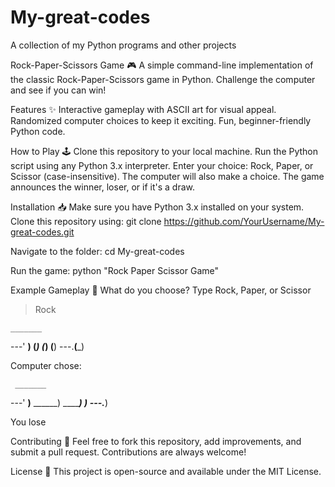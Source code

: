 # My-great-codes
A collection of my Python programs and other projects

Rock-Paper-Scissors Game 🎮
A simple command-line implementation of the classic Rock-Paper-Scissors game in Python. Challenge the computer and see if you can win!

Features ✨
Interactive gameplay with ASCII art for visual appeal.
Randomized computer choices to keep it exciting.
Fun, beginner-friendly Python code.

How to Play 🕹️
Clone this repository to your local machine.
Run the Python script using any Python 3.x interpreter.
Enter your choice: Rock, Paper, or Scissor (case-insensitive).
The computer will also make a choice.
The game announces the winner, loser, or if it's a draw.

Installation 📥
Make sure you have Python 3.x installed on your system.
Clone this repository using:
git clone https://github.com/YourUsername/My-great-codes.git

Navigate to the folder:
cd My-great-codes

Run the game:
python "Rock Paper Scissor Game"

Example Gameplay 🎲
What do you choose? Type Rock, Paper, or Scissor
> Rock

    _______
---'   ____)
      (_____)
      (_____)
      (____)
---.__(___)

Computer chose:

     _______
---'    ____)____
                ______)
                _______)
               _______)
---.__________)

You lose


Contributing 🤝
Feel free to fork this repository, add improvements, and submit a pull request. Contributions are always welcome!

License 📜
This project is open-source and available under the MIT License.
